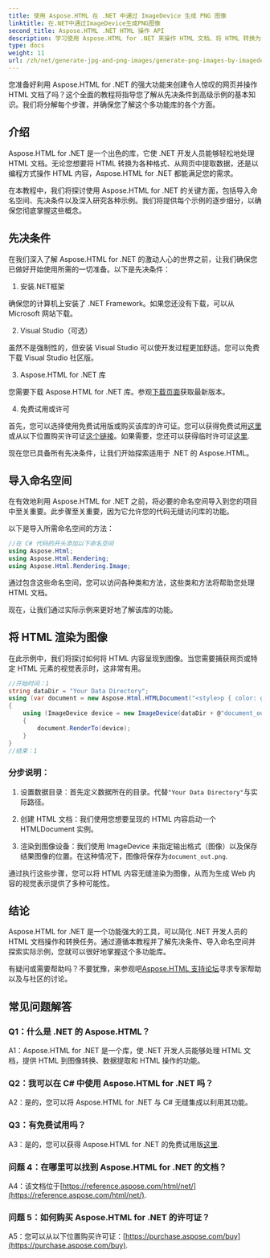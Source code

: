 ```yaml
---
title: 使用 Aspose.HTML 在 .NET 中通过 ImageDevice 生成 PNG 图像
linktitle: 在.NET中通过ImageDevice生成PNG图像
second_title: Aspose.HTML .NET HTML 操作 API
description: 学习使用 Aspose.HTML for .NET 来操作 HTML 文档、将 HTML 转换为图像等等。包含常见问题解答的分步教程。
type: docs
weight: 11
url: /zh/net/generate-jpg-and-png-images/generate-png-images-by-imagedevice/
---
```


您准备好利用 Aspose.HTML for .NET 的强大功能来创建令人惊叹的网页并操作 HTML 文档了吗？这个全面的教程将指导您了解从先决条件到高级示例的基本知识。我们将分解每个步骤，并确保您了解这个多功能库的各个方面。

## 介绍

Aspose.HTML for .NET 是一个出色的库，它使 .NET 开发人员能够轻松地处理 HTML 文档。无论您想要将 HTML 转换为各种格式、从网页中提取数据，还是以编程方式操作 HTML 内容，Aspose.HTML for .NET 都能满足您的需求。

在本教程中，我们将探讨使用 Aspose.HTML for .NET 的关键方面，包括导入命名空间、先决条件以及深入研究各种示例。我们将提供每个示例的逐步细分，以确保您彻底掌握这些概念。

## 先决条件

在我们深入了解 Aspose.HTML for .NET 的激动人心的世界之前，让我们确保您已做好开始使用所需的一切准备。以下是先决条件：

1. 安装.NET框架

确保您的计算机上安装了 .NET Framework。如果您还没有下载，可以从 Microsoft 网站下载。

2. Visual Studio（可选）

虽然不是强制性的，但安装 Visual Studio 可以使开发过程更加舒适。您可以免费下载 Visual Studio 社区版。

3. Aspose.HTML for .NET 库

您需要下载 Aspose.HTML for .NET 库。参观[下载页面](https://releases.aspose.com/html/net/)获取最新版本。

4. 免费试用或许可

首先，您可以选择使用免费试用版或购买该库的许可证。您可以获得免费试用[这里](https://releases.aspose.com/)或从以下位置购买许可证[这个链接](https://purchase.aspose.com/buy)。如果需要，您还可以获得临时许可证[这里](https://purchase.aspose.com/temporary-license/).

现在您已具备所有先决条件，让我们开始探索适用于 .NET 的 Aspose.HTML。

## 导入命名空间

在有效地利用 Aspose.HTML for .NET 之前，将必要的命名空间导入到您的项目中至关重要。此步骤至关重要，因为它允许您的代码无缝访问库的功能。

以下是导入所需命名空间的方法：

```csharp
//在 C# 代码的开头添加以下命名空间
using Aspose.Html;
using Aspose.Html.Rendering;
using Aspose.Html.Rendering.Image;
```

通过包含这些命名空间，您可以访问各种类和方法，这些类和方法将帮助您处理 HTML 文档。

现在，让我们通过实际示例来更好地了解该库的功能。

## 将 HTML 渲染为图像

在此示例中，我们将探讨如何将 HTML 内容呈现到图像。当您需要捕获网页或特定 HTML 元素的视觉表示时，这非常有用。

```csharp
//开始时间：1
string dataDir = "Your Data Directory";
using (var document = new Aspose.Html.HTMLDocument("<style>p { color: green; }</style><p>my first paragraph</p>", @"c:\work\"))
{
    using (ImageDevice device = new ImageDevice(dataDir + @"document_out.png"))
    {
        document.RenderTo(device);
    }
}
//结束：1
```

### 分步说明：

1. 设置数据目录：首先定义数据所在的目录。代替`"Your Data Directory"`与实际路径。

2. 创建 HTML 文档：我们使用您想要呈现的 HTML 内容启动一个 HTMLDocument 实例。

3. 渲染到图像设备：我们使用 ImageDevice 来指定输出格式（图像）以及保存结果图像的位置。在这种情况下，图像将保存为`document_out.png`.

通过执行这些步骤，您可以将 HTML 内容无缝渲染为图像，从而为生成 Web 内容的视觉表示提供了多种可能性。

## 结论

Aspose.HTML for .NET 是一个功能强大的工具，可以简化 .NET 开发人员的 HTML 文档操作和转换任务。通过遵循本教程并了解先决条件、导入命名空间并探索实际示例，您就可以很好地掌握这个多功能库。

有疑问或需要帮助吗？不要犹豫，来参观吧[Aspose.HTML 支持论坛](https://forum.aspose.com/)寻求专家帮助以及与社区的讨论。

## 常见问题解答

### Q1：什么是 .NET 的 Aspose.HTML？

A1：Aspose.HTML for .NET 是一个库，使 .NET 开发人员能够处理 HTML 文档，提供 HTML 到图像转换、数据提取和 HTML 操作的功能。

### Q2：我可以在 C# 中使用 Aspose.HTML for .NET 吗？

A2：是的，您可以将 Aspose.HTML for .NET 与 C# 无缝集成以利用其功能。

### Q3：有免费试用吗？

A3：是的，您可以获得 Aspose.HTML for .NET 的免费试用版[这里](https://releases.aspose.com/).

### 问题 4：在哪里可以找到 Aspose.HTML for .NET 的文档？

 A4：该文档位于[https://reference.aspose.com/html/net/](https://reference.aspose.com/html/net/).

### 问题 5：如何购买 Aspose.HTML for .NET 的许可证？

 A5：您可以从以下位置购买许可证：[https://purchase.aspose.com/buy](https://purchase.aspose.com/buy).